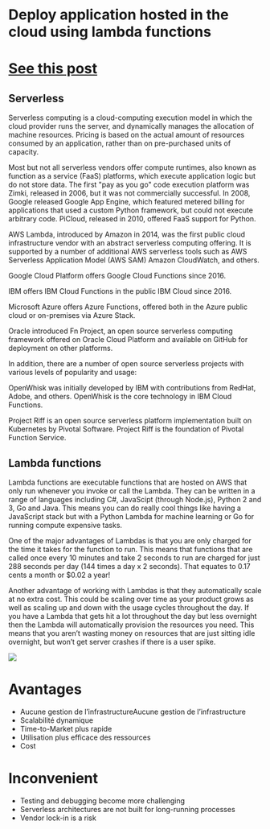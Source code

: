 # Deploy application hosted in the cloud using lambda functions

# [See this post](https://medium.com/swlh/serverless-architecture-complete-reference-guide-2019-55363c08d1be)

## Serverless 

Serverless computing is a cloud-computing execution model in which the cloud provider runs the server, and dynamically manages the allocation of machine resources. Pricing is based on the actual amount of resources consumed by an application, rather than on pre-purchased units of capacity. 

Most but not all serverless vendors offer compute runtimes, also known as function as a service (FaaS) platforms, which execute application logic but do not store data. The first "pay as you go" code execution platform was Zimki, released in 2006, but it was not commercially successful.
In 2008, Google released Google App Engine, which featured metered billing for applications that used a custom Python framework, but could not execute arbitrary code.
PiCloud, released in 2010, offered FaaS support for Python.

AWS Lambda, introduced by Amazon in 2014, was the first public cloud infrastructure vendor with an abstract serverless computing offering. It is supported by a number of additional AWS serverless tools such as AWS Serverless Application Model (AWS SAM) Amazon CloudWatch, and others.

Google Cloud Platform offers Google Cloud Functions since 2016.

IBM offers IBM Cloud Functions in the public IBM Cloud since 2016.

Microsoft Azure offers Azure Functions, offered both in the Azure public cloud or on-premises via Azure Stack.

Oracle introduced Fn Project, an open source serverless computing framework offered on Oracle Cloud Platform and available on GitHub for deployment on other platforms.

In addition, there are a number of open source serverless projects with various levels of popularity and usage:

OpenWhisk was initially developed by IBM with contributions from RedHat, Adobe, and others.
OpenWhisk is the core technology in IBM Cloud Functions.

Project Riff is an open source serverless platform implementation built on Kubernetes by Pivotal Software. Project Riff is the foundation of Pivotal Function Service.

## Lambda functions

Lambda functions are executable functions that are hosted on AWS that only run whenever you invoke or call the Lambda. They can be written in a range of languages including C#, JavaScipt (through Node.js), Python 2 and 3, Go and Java. This means you can do really cool things like having a JavaScript stack but with a Python Lambda for machine learning or Go for running compute expensive tasks.

One of the major advantages of Lambdas is that you are only charged for the time it takes for the function to run. This means that functions that are called once every 10 minutes and take 2 seconds to run are charged for just 288 seconds per day (144 times a day x 2 seconds). That equates to 0.17 cents a month or $0.02 a year!

Another advantage of working with Lambdas is that they automatically scale at no extra cost. This could be scaling over time as your product grows as well as scaling up and down with the usage cycles throughout the day. If you have a Lambda that gets hit a lot throughout the day but less overnight then the Lambda will automatically provision the resources you need. This means that you aren’t wasting money on resources that are just sitting idle overnight, but won’t get server crashes if there is a user spike.

<img src="https://miro.medium.com/max/2556/1*6rMn8P7AxpjOpHg_7vTUAQ.png"></img>

# Avantages

- Aucune gestion de l’infrastructureAucune gestion de l’infrastructure
- Scalabilité dynamique
- Time-to-Market plus rapide
- Utilisation plus efficace des ressources
- Cost

# Inconvenient

- Testing and debugging become more challenging
- Serverless architectures are not built for long-running processes
- Vendor lock-in is a risk



